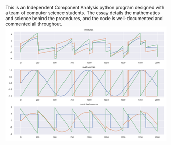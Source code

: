 This is an Independent Component Analysis python program designed with a team of computer science students. 
The essay details the mathematics and science behind the procedures, and the code is well-documented and commented all throughout.
![til](./ICA_results.png)
